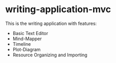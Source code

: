 # writing-application-mvc
 
This is the writing application with features:
* Basic Text Editor
* Mind-Mapper
* Timeline
* Plot-Diagram
* Resource Organizing and Importing
